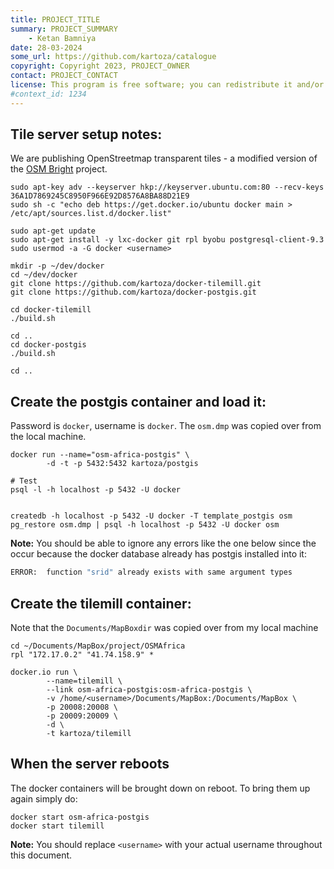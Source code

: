 ```yaml
---
title: PROJECT_TITLE
summary: PROJECT_SUMMARY
    - Ketan Bamniya
date: 28-03-2024
some_url: https://github.com/kartoza/catalogue
copyright: Copyright 2023, PROJECT_OWNER
contact: PROJECT_CONTACT
license: This program is free software; you can redistribute it and/or modify it under the terms of the GNU Affero General Public License as published by the Free Software Foundation; either version 3 of the License, or (at your option) any later version.
#context_id: 1234
---
```


## Tile server setup notes:

We are publishing OpenStreetmap transparent tiles - a modified version of the [OSM Bright](https://github.com/mapbox/osm-bright) project.


```
sudo apt-key adv --keyserver hkp://keyserver.ubuntu.com:80 --recv-keys 36A1D7869245C8950F966E92D8576A8BA88D21E9
sudo sh -c "echo deb https://get.docker.io/ubuntu docker main > /etc/apt/sources.list.d/docker.list"

sudo apt-get update
sudo apt-get install -y lxc-docker git rpl byobu postgresql-client-9.3
sudo usermod -a -G docker <username>

mkdir -p ~/dev/docker
cd ~/dev/docker
git clone https://github.com/kartoza/docker-tilemill.git
git clone https://github.com/kartoza/docker-postgis.git

cd docker-tilemill
./build.sh

cd ..
cd docker-postgis
./build.sh

cd ..
```

## Create the postgis container and load it:

Password is ``docker``, username is ``docker``. The ``osm.dmp`` was copied over from the local machine.

```
docker run --name="osm-africa-postgis" \
        -d -t -p 5432:5432 kartoza/postgis

# Test
psql -l -h localhost -p 5432 -U docker


createdb -h localhost -p 5432 -U docker -T template_postgis osm
pg_restore osm.dmp | psql -h localhost -p 5432 -U docker osm

```

**Note:** You should be able to ignore any errors like the one below since the occur because the docker database already has postgis installed into it:

```bash
ERROR:  function "srid" already exists with same argument types
```



## Create the tilemill container:

Note that the ``Documents/MapBoxdir`` was copied over from my local machine

```
cd ~/Documents/MapBox/project/OSMAfrica
rpl "172.17.0.2" "41.74.158.9" *

docker.io run \
        --name=tilemill \
        --link osm-africa-postgis:osm-africa-postgis \
        -v /home/<username>/Documents/MapBox:/Documents/MapBox \
        -p 20008:20008 \
        -p 20009:20009 \
        -d \
        -t kartoza/tilemill
```

## When the server reboots

The docker containers will be brought down on reboot. To bring them up again simply do:

```
docker start osm-africa-postgis
docker start tilemill
```

**Note:** You should replace ``<username>`` with your actual username throughout this document.
